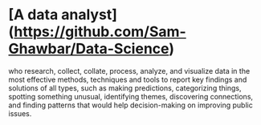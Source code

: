 # [A data analyst] (https://github.com/Sam-Ghawbar/Data-Science)
who research, collect, collate, process, analyze, and visualize data in the most effective methods, techniques and tools to report key findings and solutions of all types, such as making predictions, categorizing things, spotting something unusual, identifying themes, discovering connections, and finding patterns that would help decision-making on improving public issues.
